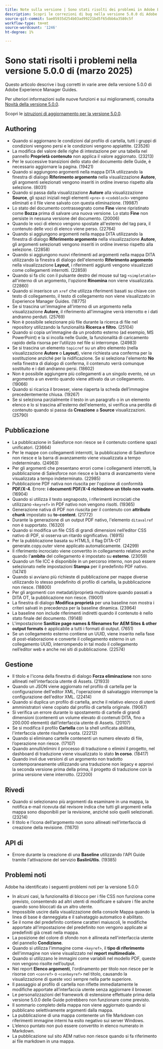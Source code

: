 ```yaml
---
title: Note sulla versione | Sono stati risolti dei problemi in Adobe Experience Manager Guides, versione 5.0.0
description: Scopri le correzioni di bug nella versione 5.0.0 di Adobe Experience Manager Guides.
source-git-commit: 5ae05935d254b03ad99221bd5f65dbb6a3580c5f
workflow-type: tm+mt
source-wordcount: '1246'
ht-degree: 1%

---
```


# Sono stati risolti i problemi nella versione 5.0.0 di (marzo 2025)

Questo articolo descrive i bug corretti in varie aree della versione 5.0.0 di Adobe Experience Manager Guides.


Per ulteriori informazioni sulle nuove funzioni e sui miglioramenti, consulta [Novità della versione 5.0.0](whats-new-5-0-0.md).

Scopri le [istruzioni di aggiornamento per la versione 5.0.0](upgrade-instructions-5-0-0.md).


## Authoring

- Quando si aggiornano le condizioni dal profilo di cartella, tutti i gruppi di condizioni vengono persi e le condizioni vengono appiattite. (23526)
- La modifica del valore delle righe di intestazione per una tabella nel pannello **Proprietà contenuto** non applica il valore aggiornato. (23213)
- Per le successive transizioni dello stato del documento delle Guide, è necessario aggiornare la pagina. (19421)
- Quando si aggiungono argomenti nella mappa DITA utilizzando la finestra di dialogo **Riferimento argomento** nella visualizzazione **Autore**, gli argomenti selezionati vengono inseriti in ordine inverso rispetto alla selezione. (8031)
- Quando si passa dalla visualizzazione **Autore** alla visualizzazione **Source**, gli spazi iniziali negli elementi `<pre>` o `<codeblock>` vengono eliminati e il file viene salvato con questa eliminazione. (19987)
- Lo stato del documento contrassegnato come **Fine** viene ripristinato come **Bozza** prima di salvare una nuova versione. Lo stato **Fine** non persiste in nessuna versione del documento. (20006)
- Quando le voci di elenco vengono spostate all&#39;esterno del tag para, il contenuto delle voci di elenco viene perso. (22764)
- Quando si aggiungono argomenti nella mappa DITA utilizzando la finestra di dialogo **Riferimento argomento** nella visualizzazione **Autore**, gli argomenti selezionati vengono inseriti in ordine inverso rispetto alla selezione. (22858)
- Quando si aggiungono nuovi riferimenti ad argomenti nella mappa DITA utilizzando la finestra di dialogo dell&#39;elemento **Riferimento argomento** nella visualizzazione **Layout**, i riferimenti aggiunti vengono visualizzati come collegamenti interrotti. (22859)
- Quando si fa clic con il pulsante destro del mouse sul tag `<simpletable>` all&#39;interno di un argomento, l&#39;opzione **Rinomina** non viene visualizzata. (22860)
- Quando si inserisce un `xref` che utilizza riferimenti basati su chiave con testo di collegamento, il testo di collegamento non viene visualizzato in Experience Manager Guides. (18775)
- Se si trascina un&#39;immagine all&#39;interno di un argomento nella visualizzazione **Autore**, il riferimento all&#39;immagine verrà interrotto e i dati andranno perduti. (25769)
- Non è possibile selezionare più file durante la ricerca di file nel repository utilizzando la funzionalità **Ricerca e filtro**. (25104)
- Quando si copia un’immagine da un prodotto esterno (ad esempio, MS PowerPoint) e la si incolla nelle Guide, la funzionalità di caricamento rapido della risorsa per l’utilizzo nel file si interrompe. (24983)
- Se si trascina un elemento `topicref` su un altro elemento (nella visualizzazione **Autore** o **Layout**), viene richiesta una conferma per la sostituzione anziché per la nidificazione. Se si seleziona l&#39;elemento **No** nella finestra di dialogo di conferma, il contenuto verrà comunque sostituito e i dati andranno persi. (18602)
- Non è possibile aggiungere più collegamenti a un singolo evento, né un argomento a un evento quando viene attivato da un collegamento. (19066)
- Quando si ricarica il browser, viene riaperta la scheda dell’immagine precedentemente chiusa. (19267)
- Se si seleziona parzialmente il testo in un paragrafo o in un elemento elenco e lo si trascina all&#39;esterno dell&#39;elemento, si verifica una perdita di contenuto quando si passa da **Creazione** a **Source** visualizzazioni. (25790)

## Pubblicazione

- La pubblicazione in Salesforce non riesce se il contenuto contiene spazi unificatori. (23664)
- Per le mappe con collegamenti interrotti, la pubblicazione di Salesforce non riesce e la barra di avanzamento viene visualizzata a tempo indeterminato. (24963)
- Per gli argomenti che presentano errori come i collegamenti interrotti, la pubblicazione di Salesforce non riesce e la barra di avanzamento viene visualizzata a tempo indeterminato. (22985)
- Pubblicazione PDF nativa non riuscita per l&#39;opzione di conformità **PDF/X-4**. Errore: **i documenti PDF/X-4 richiedono un titolo non vuoto**. (16904)
- Quando si utilizza il testo segnaposto, i riferimenti incrociati che utilizzano `<keyref>` in PDF nativo non vengono risolti. (19365)
- Generazione nativa di PDF non riuscita per il contenuto con **attributo chunk** impostato su **to-content**. (21772)
- Durante la generazione di un output PDF nativo, l&#39;elemento `ditavalref` non è supportato. (16320)
- Quando si modifica un file CSS di grandi dimensioni nell’editor CSS nativo di PDF, si osserva un ritardo significativo. (16915)
- Per la pubblicazione basata su HTML5, il flag DITA-OT generate.copy.outer viene applicato automaticamente. (24299)
- Il riferimento incrociato viene convertito in collegamento relativo anche quando l&#39;**ambito** del collegamento è impostato su **esterno**. (23059)
- Quando un file ICC è disponibile in un percorso interno, non può essere selezionato nelle impostazioni **Stampa** per il predefinito PDF nativo. (14741)
- Quando si avviano più richieste di pubblicazione per mappe diverse utilizzando lo stesso predefinito di profilo di cartella, la pubblicazione non riesce. (18800)
- Per gli argomenti con metadati/proprietà multivalore quando passati a DITA OT, la pubblicazione non riesce. (19001)
- La finestra di dialogo **Modifica proprietà** per una baseline non mostra i criteri salvati in precedenza per la baseline dinamica.  (23964)
- La baseline non include riferimenti indiretti quando il contenuto è nello stato finale del documento. (19148)
- L&#39;impostazione **Sanitize page names &amp; filenames for AEM Sites &amp; other output formats** è applicabile a tutti i formati di output. (7651)
- Se un collegamento esterno contiene un UUID, viene inserito nella fase di post-elaborazione e converte il collegamento esterno in un collegamento UUID, interrompendo in tal modo il collegamento nell’editor web e anche nei siti di pubblicazione. (22574)


## Gestione

- Il titolo e l&#39;icona della finestra di dialogo **Forza eliminazione** non sono allineati nell&#39;interfaccia utente di Assets. (21933)
- Quando un JSON viene aggiornato nel profilo di cartella per la configurazione dell&#39;editor XML, l&#39;operazione di salvataggio interrompe la configurazione dell&#39;editor XML. (22414)
- Quando si duplica un profilo di cartella, anche il relativo elenco di utenti amministratori viene copiato dal profilo di cartella originale. (19067)
- Si verifica un errore durante lo spostamento di cartelle di grandi dimensioni (contenenti un volume elevato di contenuti DITA, fino a 200.000 elementi) dall’interfaccia utente di Assets. (20107)
- Se si modifica il profilo **Cartella** con la shell unificata abilitata, l&#39;interfaccia utente risulterà vuota. (22212)
- Quando si eliminano cartelle contenenti un numero elevato di file, l’operazione non riesce. (17107)
- Quando annulli/elimini il processo di traduzione o elimini il progetto, nel dashboard di traduzione viene visualizzato lo stato **In corso**. (18417)
- Quando invii due versioni di un argomento non tradotto contemporaneamente utilizzando una traduzione non legacy e approvi la seconda versione prima della prima, il progetto di traduzione con la prima versione viene interrotto. (22200)


## Rivedi

- Quando si selezionano più argomenti da esaminare in una mappa, la notifica e-mail ricevuta dal revisore indica che tutti gli argomenti nella mappa sono disponibili per la revisione, anziché solo quelli selezionati. (23214)
- Il titolo e l’icona dell’argomento non sono allineati nell’interfaccia di creazione della revisione. (11670)


## API di

- Errore durante la creazione di una **Baseline** utilizzando l&#39;API Guide tramite l&#39;attivazione del servizio **BaslinUtlis**. (19385)

## Problemi noti

Adobe ha identificato i seguenti problemi noti per la versione 5.0.0:

- In alcuni casi, la funzionalità di blocco per i file CSS non funziona come previsto, consentendo ad altri utenti di modificare e salvare i file anche quando sono bloccati da un altro utente.
- Impossibile uscire dalla visualizzazione della console Mappa quando la linea di base è danneggiata e il salvataggio automatico è abilitato.
- Se il nome del predefinito contiene caratteri maiuscoli, le modifiche apportate all&#39;impostazione del predefinito non vengono applicate ai predefiniti già creati nella mappa.
- La posizione del colore di sfondo non è allineata nell&#39;interfaccia utente del pannello **Condizione**.
- Quando si utilizza l&#39;immagine come `<keyref>`, il **tipo di riferimento** dell&#39;immagine non viene visualizzato nel **report multimediale**.
- Quando si utilizzano le immagini come variabili nel modello PDF, queste non vengono risolte nell’output.
- Nei report **Elenco argomenti**, l&#39;ordinamento per titolo non riesce per le risorse con `<conref>` o `<conkeyref>` nel titolo, causando la visualizzazione di queste voci sempre nella parte superiore.
- Il passaggio al profilo di cartella non riflette immediatamente le modifiche apportate all’interfaccia utente senza aggiornare il browser.
- Le personalizzazioni del framework di estensione effettuate prima della versione 5.0.0 delle Guide potrebbero non funzionare come previsto.
- Il sommario completo della mappa non viene aggiornato quando si pubblicano selettivamente argomenti dalla mappa.
- La pubblicazione di una mappa contenente un file Markdown con riferimenti immagine interni ha esito negativo sui server Windows.
- L’elenco puntato non può essere convertito in elenco numerato in Markdown.
- La pubblicazione sul sito AEM nativo non riesce quando si fa riferimento ai file markdown in una mappa.


